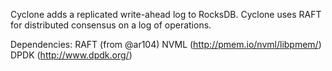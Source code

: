 Cyclone adds a replicated write-ahead log to RocksDB. Cyclone uses RAFT for
distributed consensus on a log of operations.

Dependencies:
RAFT (from @ar104)
NVML (http://pmem.io/nvml/libpmem/)
DPDK (http://www.dpdk.org/)

